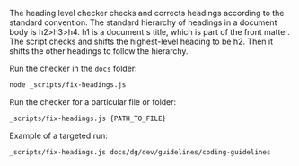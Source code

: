 The heading level checker checks and corrects headings according to the standard convention. The standard hierarchy of headings in a document body is h2>h3>h4. h1 is a document's title, which is part of the front matter. The script checks and shifts the highest-level heading to be h2. Then it shifts the other headings to follow the hierarchy.

Run the checker in the `docs` folder:

```bash
node _scripts/fix-headings.js
```

Run the checker for a particular file or folder:

```bash
_scripts/fix-headings.js {PATH_TO_FILE}
```

Example of a targeted run:

```bash
_scripts/fix-headings.js docs/dg/dev/guidelines/coding-guidelines
```
